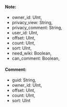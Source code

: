 ####  Note:

* owner_id: UInt,
* privacy_view: String,
* privacy_comment: String,
* user_id: UInt,
* offset: UInt,
* count: UInt,
* sort: UInt,
* need_wiki: Boolean,
* can_comment: Boolean,


####  Comment:

* guid: String,
* owner_id: UInt,
* offset: UInt,
* count: UInt,
* sort: UInt
